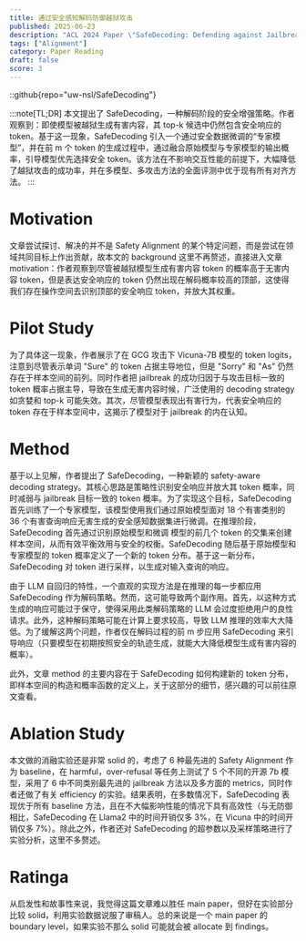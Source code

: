 ```yaml
---
title: 通过安全感知解码防御越狱攻击
published: 2025-06-23
description: "ACL 2024 Paper \"SafeDecoding: Defending against Jailbreak Attacks via Safety-Aware Decoding\""
tags: ["Alignment"]
category: Paper Reading
draft: false
score: 3
---
```


::github{repo="uw-nsl/SafeDecoding"}

:::note[TL;DR]
本文提出了 SafeDecoding，一种解码阶段的安全增强策略。作者观察到：即使模型被越狱生成有害内容，其 top-k 候选中仍然包含安全响应的 token。基于这一现象，SafeDecoding 引入一个通过安全数据微调的“专家模型”，并在前 m 个 token 的生成过程中，通过融合原始模型与专家模型的输出概率，引导模型优先选择安全 token。该方法在不影响交互性能的前提下，大幅降低了越狱攻击的成功率，并在多模型、多攻击方法的全面评测中优于现有所有对齐方法。
:::


# Motivation

文章尝试探讨、解决的并不是 Safety Alignment 的某个特定问题，而是尝试在领域共同目标上作出贡献，故本文的 background 这里不再赘述，直接进入文章 motivation：作者观察到尽管被越狱模型生成有害内容 token 的概率高于无害内容 token，但是表达安全响应的 token 仍然出现在解码概率较高的顶部，这使得我们存在操作空间去识别顶部的安全响应 token，并放大其权重。


# Pilot Study

为了具体这一现象，作者展示了在 GCG 攻击下 Vicuna-7B 模型的 token logits，注意到尽管表示单词 "Sure" 的 token 占据主导地位，但是 "Sorry" 和 "As" 仍然存在于样本空间的前列。同时作者把 jailbreak 的成功归因于与攻击目标一致的 token 概率占据主导，导致在生成无害内容时候，广泛使用的 decoding strategy 如贪婪和 top-k 可能失效。其次，尽管模型表现出有害行为，代表安全响应的 token 存在于样本空间中，这揭示了模型对于 jailbreak 的内在认知。


# Method

基于以上见解，作者提出了 SafeDecoding，一种新颖的 safety-aware decoding strategy。其核心思路是策略性识别安全响应并放大其 token 概率，同时减弱与 jailbreak 目标一致的 token 概率。为了实现这个目标，SafeDecoding 首先训练了一个专家模型，该模型使用我们通过原始模型面对 18 个有害类别的 36 个有害查询响应无害生成的安全感知数据集进行微调。在推理阶段，SafeDecoding 首先通过识别原始模型和微调
模型的前几个 token 的交集来创建样本空间，从而有效平衡效用与安全的权衡。SafeDecoding 随后基于原始模型和专家模型的 token 概率定义了一个新的 token 分布。基于这一新分布，SafeDecoding 对 token 进行采样，以生成对输入查询的响应。

由于 LLM 自回归的特性，一个直观的实现方法是在推理的每一步都应用 SafeDecoding 作为解码策略。然而，这可能导致两个副作用。首先，以这种方式生成的响应可能过于保守，使得采用此类解码策略的 LLM 会过度拒绝用户的良性请求。此外，这种解码策略可能在计算上要求较高，导致 LLM 推理的效率大大降低。为了缓解这两个问题，作者仅在解码过程的前 m 步应用 SafeDecoding 来引导响应（只要模型在初期按照安全的轨迹生成，就能大大降低模型生成有害内容的概率）。

此外，文章 method 的主要内容在于 SafeDecoding 如何构建新的 token 分布，即样本空间的构造和概率函数的定义上，关于这部分的细节，感兴趣的可以前往原文查看。


# Ablation Study

本文做的消融实验还是非常 solid 的，考虑了 6 种最先进的 Safety Alignment 作为 baseline，在 harmful，over-refusal 等任务上测试了 5 个不同的开源 7b 模型，采用了 6 中不同类别最先进的 jailbreak 方法以及多方面的 metrics，同时作者还做了有关 efficiency 的实验。结果表明，在多数情况下，SafeDecoding 表现优于所有 baseline 方法，且在不大幅影响性能的情况下具有高效性（与无防御相比，SafeDecoding 在 Llama2 中的时间开销仅多 3%，在 Vicuna 中的时间开销仅多 7%）。除此之外，作者还对 SafeDecoding 的超参数以及采样策略进行了实验分析，这里不多赘述。


# Ratinga

从启发性和故事性来说，我觉得这篇文章难以胜任 main paper，但好在实验部分比较 solid，利用实验数据说服了审稿人。总的来说是一个 main paper 的 boundary level，如果实验不那么 solid 可能就会被 allocate 到 findings。
